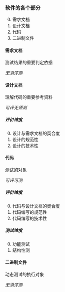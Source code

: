 ### 软件的各个部分

0. 需求文档
0. 设计文档
0. 代码
0. 二进制文件

#### 需求文档

测试结果的重要判定依据

*无须评测*

#### 设计文档

理解代码的重要参考资料

*可评无须测*

##### 评价维度

0. 设计与需求文档的契合度
0. 设计的规范性
0. 设计的技术性

#### 代码

测试的对象

*可评可测*

##### 评价维度

0. 代码与设计文档的契合度
0. 代码编写的规范性
0. 代码编写的技术性

##### 测试维度

0. 功能测试
0. 结构性测

#### 二进制文件

动态测试的执行对象

*无须评测*
